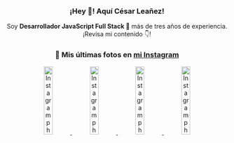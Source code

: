 <div align="center">

<h3>¡Hey 👋! Aquí César Leañez!</h3>

<p>Soy <strong>Desarrollador JavaScript Full Stack 🚀</strong> más de tres años de experiencia.<br />¡Revisa mi contenido 👇!</p>

### 📸 Mis últimas fotos en [mi Instagram](https://instagram.com/cesarsoftware.dev)


<a href='https://instagram.com/p/DFqSLZVvq_X' target='_blank'>
  <img width='20%' src='https://instagram.fcmn2-1.fna.fbcdn.net/v/t51.2885-15/476357202_17905198818097059_4614661586281507924_n.jpg?stp=dst-jpg_e35_tt6&efg=eyJ2ZW5jb2RlX3RhZyI6ImltYWdlX3VybGdlbi41NDB4NTQwLnNkci5mNzU3NjEuZGVmYXVsdF9pbWFnZSJ9&_nc_ht=instagram.fcmn2-1.fna.fbcdn.net&_nc_cat=103&_nc_oc=Q6cZ2AEo3v9nnt6c3zj5LrlxBcIyYl6LCwIJYl6TOlXTcXD0l7y5qdvFN1yw1yGcxz5oDfU&_nc_ohc=3TbTBD8lIJYQ7kNvgHNGz8f&_nc_gid=b4fd9b2709514f7bb73595ed864b066a&edm=ACWDqb8BAAAA&ccb=7-5&ig_cache_key=MzU2MDczODQwMzM0OTYwNjM1OQ%3D%3D.3-ccb7-5&oh=00_AYDyT2Ob_oEXC9MB__TlbrYXT6Y0uGt1ogBpKT8OM5NGww&oe=67AF0794&_nc_sid=ee9879' alt='Instagram photo' />
</a>
<a href='https://instagram.com/p/DFdJPrDuzMv' target='_blank'>
  <img width='20%' src='https://instagram.fcmn3-1.fna.fbcdn.net/v/t51.2885-15/475207517_950476567055275_8698114736264060037_n.jpg?stp=dst-jpg_e15_tt6&efg=eyJ2ZW5jb2RlX3RhZyI6ImltYWdlX3VybGdlbi42NDB4MTE1Mi5zZHIuZjcxODc4LmRlZmF1bHRfY292ZXJfZnJhbWUifQ&_nc_ht=instagram.fcmn3-1.fna.fbcdn.net&_nc_cat=107&_nc_oc=Q6cZ2AEo3v9nnt6c3zj5LrlxBcIyYl6LCwIJYl6TOlXTcXD0l7y5qdvFN1yw1yGcxz5oDfU&_nc_ohc=GcbcUUHRw4YQ7kNvgG-54rD&_nc_gid=b4fd9b2709514f7bb73595ed864b066a&edm=ACWDqb8BAAAA&ccb=7-5&ig_cache_key=MzU1NzAzOTk0MDEzNjgwOTI2Mw%3D%3D.3-ccb7-5&oh=00_AYDG-lgxjWotrDMM4OR8dLe9MtFn3AK1EWJ9Ckk-xsyWPg&oe=67AF3020&_nc_sid=ee9879' alt='Instagram photo' />
</a>
<a href='https://instagram.com/p/DFLXpz8MKaJ' target='_blank'>
  <img width='20%' src='https://instagram.fcmn2-1.fna.fbcdn.net/v/t51.2885-15/474605525_17903800620097059_7443782442342599046_n.jpg?stp=dst-jpg_e35_tt6&efg=eyJ2ZW5jb2RlX3RhZyI6ImltYWdlX3VybGdlbi4yMTYweDEyMTUuc2RyLmY3NTc2MS5kZWZhdWx0X2ltYWdlIn0&_nc_ht=instagram.fcmn2-1.fna.fbcdn.net&_nc_cat=103&_nc_oc=Q6cZ2AEo3v9nnt6c3zj5LrlxBcIyYl6LCwIJYl6TOlXTcXD0l7y5qdvFN1yw1yGcxz5oDfU&_nc_ohc=RODfCO5I85oQ7kNvgH700cK&_nc_gid=b4fd9b2709514f7bb73595ed864b066a&edm=ACWDqb8BAAAA&ccb=7-5&ig_cache_key=MzU1MjAzNjc0ODU2MjM3NjQxNA%3D%3D.3-ccb7-5&oh=00_AYA3yQpckrcI6DH9UCyxdTxeK_5PMkWXEPOKYbRk2B3wfA&oe=67AF13D2&_nc_sid=ee9879' alt='Instagram photo' />
</a>
<a href='https://instagram.com/p/DFLWrCsON2t' target='_blank'>
  <img width='20%' src='https://instagram.fcmn2-1.fna.fbcdn.net/v/t51.2885-15/474982327_17903800146097059_7884426516276074469_n.jpg?stp=dst-jpg_e15_tt6&efg=eyJ2ZW5jb2RlX3RhZyI6ImltYWdlX3VybGdlbi4xOTIweDEwODAuc2RyLmY3NTc2MS5kZWZhdWx0X2NvdmVyX2ZyYW1lIn0&_nc_ht=instagram.fcmn2-1.fna.fbcdn.net&_nc_cat=103&_nc_oc=Q6cZ2AEo3v9nnt6c3zj5LrlxBcIyYl6LCwIJYl6TOlXTcXD0l7y5qdvFN1yw1yGcxz5oDfU&_nc_ohc=q-RGMq3U0xcQ7kNvgEOzkel&_nc_gid=b4fd9b2709514f7bb73595ed864b066a&edm=ACWDqb8BAAAA&ccb=7-5&ig_cache_key=MzU1MjAzMjQ0NTk2MTkxOTkxNw%3D%3D.3-ccb7-5&oh=00_AYB9XqbSXercHKmEyvzj7mwfSbMEe1trD5WpdzFL7iKguA&oe=67AF17BA&_nc_sid=ee9879' alt='Instagram photo' />
</a>

</div>
